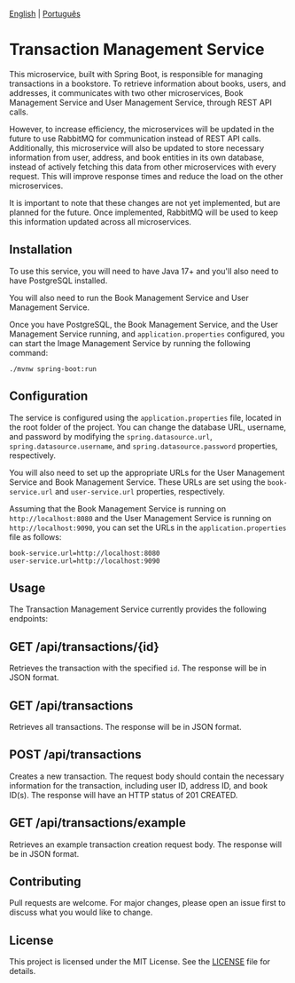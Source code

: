 [English](README.md) | [Português](README.pt-br.md)

# Transaction Management Service

This microservice, built with Spring Boot, is responsible for managing transactions in a bookstore. To retrieve information about books, users, and addresses, it communicates with two other microservices, Book Management Service and User Management Service, through REST API calls.

However, to increase efficiency, the microservices will be updated in the future to use RabbitMQ for communication instead of REST API calls. Additionally, this microservice will also be updated to store necessary information from user, address, and book entities in its own database, instead of actively fetching this data from other microservices with every request. This will improve response times and reduce the load on the other microservices.

It is important to note that these changes are not yet implemented, but are planned for the future. Once implemented, RabbitMQ will be used to keep this information updated across all microservices.

## Installation

To use this service, you will need to have Java 17+ and you'll also need to have PostgreSQL installed. 

You will also need to run the Book Management Service and User Management Service.

Once you have PostgreSQL, the Book Management Service, and the User Management Service running, and `application.properties` configured, you can start the Image Management Service by running the following command:

```./mvnw spring-boot:run```

## Configuration

The service is configured using the `application.properties` file, located in the root folder of the project. You can change the database URL, username, and password by modifying the `spring.datasource.url`, `spring.datasource.username`, and `spring.datasource.password` properties, respectively.

You will also need to set up the appropriate URLs for the User Management Service and Book Management Service. These URLs are set using the `book-service.url` and `user-service.url` properties, respectively.

Assuming that the Book Management Service is running on `http://localhost:8080` and the User Management Service is running on `http://localhost:9090`, you can set the URLs in the `application.properties` file as follows:

```
book-service.url=http://localhost:8080
user-service.url=http://localhost:9090
```

## Usage

The Transaction Management Service currently provides the following endpoints:

## GET /api/transactions/{id}

Retrieves the transaction with the specified `id`. The response will be in JSON format.

## GET /api/transactions

Retrieves all transactions. The response will be in JSON format.

## POST /api/transactions

Creates a new transaction. The request body should contain the necessary information for the transaction, including user ID, address ID, and book ID(s). The response will have an HTTP status of 201 CREATED.

## GET /api/transactions/example

Retrieves an example transaction creation request body. The response will be in JSON format.

## Contributing

Pull requests are welcome. For major changes, please open an issue first to discuss what you would like to change.

## License

This project is licensed under the MIT License. See the [LICENSE](LICENSE) file for details.
